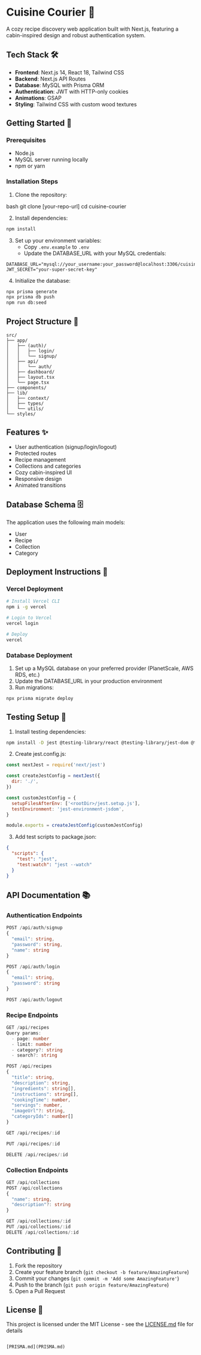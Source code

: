 # Cuisine Courier 🍳

A cozy recipe discovery web application built with Next.js, featuring a cabin-inspired design and robust authentication system.

## Tech Stack 🛠

- **Frontend**: Next.js 14, React 18, Tailwind CSS
- **Backend**: Next.js API Routes
- **Database**: MySQL with Prisma ORM
- **Authentication**: JWT with HTTP-only cookies
- **Animations**: GSAP
- **Styling**: Tailwind CSS with custom wood textures

## Getting Started 🚀

### Prerequisites
- Node.js
- MySQL server running locally
- npm or yarn

### Installation Steps

1. Clone the repository:

bash
git clone [your-repo-url]
cd cuisine-courier

2. Install dependencies:
```bash
npm install
```

3. Set up your environment variables:
   - Copy `.env.example` to `.env`
   - Update the DATABASE_URL with your MySQL credentials:
```env
DATABASE_URL="mysql://your_username:your_password@localhost:3306/cuisine_courier"
JWT_SECRET="your-super-secret-key"
```

4. Initialize the database:
```bash
npx prisma generate
npx prisma db push
npm run db:seed
```

## Project Structure 📁

```
src/
├── app/
│   ├── (auth)/
│   │   ├── login/
│   │   └── signup/
│   ├── api/
│   │   └── auth/
│   ├── dashboard/
│   ├── layout.tsx
│   └── page.tsx
├── components/
├── lib/
│   ├── context/
│   ├── types/
│   └── utils/
└── styles/
```

## Features ✨

- User authentication (signup/login/logout)
- Protected routes
- Recipe management
- Collections and categories
- Cozy cabin-inspired UI
- Responsive design
- Animated transitions

## Database Schema 🗄

The application uses the following main models:
- User
- Recipe
- Collection
- Category

## Deployment Instructions 🚀

### Vercel Deployment
```bash
# Install Vercel CLI
npm i -g vercel

# Login to Vercel
vercel login

# Deploy
vercel
```

### Database Deployment
1. Set up a MySQL database on your preferred provider (PlanetScale, AWS RDS, etc.)
2. Update the DATABASE_URL in your production environment
3. Run migrations:
```bash
npx prisma migrate deploy
```

## Testing Setup 🧪

1. Install testing dependencies:
```bash
npm install -D jest @testing-library/react @testing-library/jest-dom @testing-library/user-event jest-environment-jsdom
```

2. Create jest.config.js:
```javascript
const nextJest = require('next/jest')

const createJestConfig = nextJest({
  dir: './',
})

const customJestConfig = {
  setupFilesAfterEnv: ['<rootDir>/jest.setup.js'],
  testEnvironment: 'jest-environment-jsdom',
}

module.exports = createJestConfig(customJestConfig)
```

3. Add test scripts to package.json:
```json
{
  "scripts": {
    "test": "jest",
    "test:watch": "jest --watch"
  }
}
```

## API Documentation 📚

### Authentication Endpoints

```typescript
POST /api/auth/signup
{
  "email": string,
  "password": string,
  "name": string
}

POST /api/auth/login
{
  "email": string,
  "password": string
}

POST /api/auth/logout
```

### Recipe Endpoints

```typescript
GET /api/recipes
Query params:
  - page: number
  - limit: number
  - category?: string
  - search?: string

POST /api/recipes
{
  "title": string,
  "description": string,
  "ingredients": string[],
  "instructions": string[],
  "cookingTime": number,
  "servings": number,
  "imageUrl"?: string,
  "categoryIds": number[]
}

GET /api/recipes/:id

PUT /api/recipes/:id

DELETE /api/recipes/:id
```

### Collection Endpoints

```typescript
GET /api/collections
POST /api/collections
{
  "name": string,
  "description"?: string
}

GET /api/collections/:id
PUT /api/collections/:id
DELETE /api/collections/:id
```

## Contributing 🤝

1. Fork the repository
2. Create your feature branch (`git checkout -b feature/AmazingFeature`)
3. Commit your changes (`git commit -m 'Add some AmazingFeature'`)
4. Push to the branch (`git push origin feature/AmazingFeature`)
5. Open a Pull Request

## License 📝

This project is licensed under the MIT License - see the [LICENSE.md](LICENSE.md) file for details
```

[PRISMA.md](PRISMA.md)

